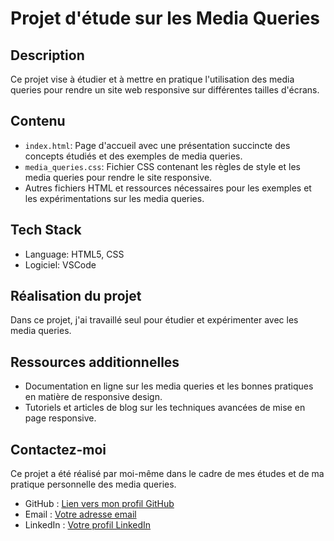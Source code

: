 # Projet d'étude sur les Media Queries

## Description
Ce projet vise à étudier et à mettre en pratique l'utilisation des media queries pour rendre un site web responsive sur différentes tailles d'écrans.

## Contenu
- `index.html`: Page d'accueil avec une présentation succincte des concepts étudiés et des exemples de media queries.
- `media_queries.css`: Fichier CSS contenant les règles de style et les media queries pour rendre le site responsive.
- Autres fichiers HTML et ressources nécessaires pour les exemples et les expérimentations sur les media queries.

## Tech Stack
- Language: HTML5, CSS
- Logiciel: VSCode

## Réalisation du projet
Dans ce projet, j'ai travaillé seul pour étudier et expérimenter avec les media queries.

## Ressources additionnelles
- Documentation en ligne sur les media queries et les bonnes pratiques en matière de responsive design.
- Tutoriels et articles de blog sur les techniques avancées de mise en page responsive.

## Contactez-moi
Ce projet a été réalisé par moi-même dans le cadre de mes études et de ma pratique personnelle des media queries.

- GitHub : [Lien vers mon profil GitHub](lien_vers_votre_github)
- Email : [Votre adresse email](votre_adresse_email)
- LinkedIn : [Votre profil LinkedIn](lien_vers_votre_linkedin)

